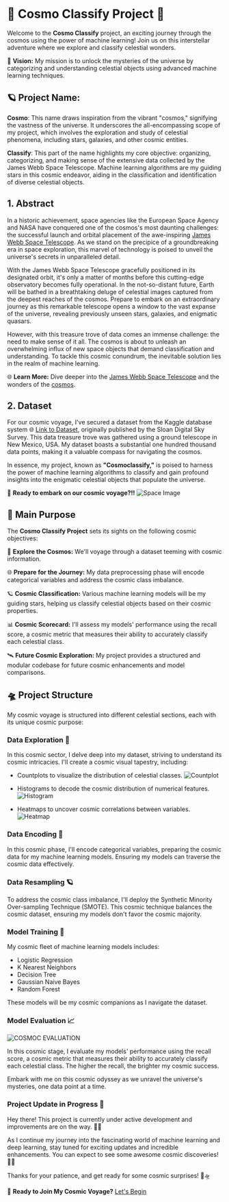 # 🚀 Cosmo Classify Project 🌌

Welcome to the **Cosmo Classify** project, an exciting journey through the cosmos using the power of machine learning! Join us on this interstellar adventure where we explore and classify celestial wonders.

🌟 **Vision:** My mission is to unlock the mysteries of the universe by categorizing and understanding celestial objects using advanced machine learning techniques.

## 🪐 **Project Name:** 
**Cosmo**: This name draws inspiration from the vibrant "cosmos," signifying the vastness of the universe. It underscores the all-encompassing scope of my project, which involves the exploration and study of celestial phenomena, including stars, galaxies, and other cosmic entities.

**Classify**: This part of the name highlights my core objective: organizing, categorizing, and making sense of the extensive data collected by the James Webb Space Telescope. Machine learning algorithms are my guiding stars in this cosmic endeavor, aiding in the classification and identification of diverse celestial objects.

## 1. Abstract
In a historic achievement, space agencies like the European Space Agency and NASA have conquered one of the cosmos's most daunting challenges: the successful launch and orbital placement of the awe-inspiring [James Webb Space Telescope](https://www.jwst.nasa.gov/). As we stand on the precipice of a groundbreaking era in space exploration, this marvel of technology is poised to unveil the universe's secrets in unparalleled detail.

With the James Webb Space Telescope gracefully positioned in its designated orbit, it's only a matter of months before this cutting-edge observatory becomes fully operational. In the not-so-distant future, Earth will be bathed in a breathtaking deluge of celestial images captured from the deepest reaches of the cosmos. Prepare to embark on an extraordinary journey as this remarkable telescope opens a window to the vast expanse of the universe, revealing previously unseen stars, galaxies, and enigmatic quasars.

However, with this treasure trove of data comes an immense challenge: the need to make sense of it all. The cosmos is about to unleash an overwhelming influx of new space objects that demand classification and understanding. To tackle this cosmic conundrum, the inevitable solution lies in the realm of machine learning.

🌐 **Learn More:** Dive deeper into the [James Webb Space Telescope](https://en.wikipedia.org/wiki/James_Webb_Space_Telescope) and the wonders of the [cosmos](https://en.wikipedia.org/wiki/Cosmos).

## 2. Dataset
For our cosmic voyage, I've secured a dataset from the Kaggle database system 🌐 [Link to Dataset](https://www.kaggle.com/datasets/fedesoriano/stellar-classification-dataset-sdss17), originally published by the Sloan Digital Sky Survey. This data treasure trove was gathered using a ground telescope in New Mexico, USA. My dataset boasts a substantial one hundred thousand data points, making it a valuable compass for navigating the cosmos.

In essence, my project, known as **"Cosmoclassify,"** is poised to harness the power of machine learning algorithms to classify and gain profound insights into the enigmatic celestial objects that populate the universe.

🚀 **Ready to embark on our cosmic voyage?!!** ![Space Image](https://source.unsplash.com/1600x900/?space,universe)

## 🌟 Main Purpose
The **Cosmo Classify Project** sets its sights on the following cosmic objectives:

🔭 **Explore the Cosmos:** We'll voyage through a dataset teeming with cosmic information.

🌐 **Prepare for the Journey:** My data preprocessing phase will encode categorical variables and address the cosmic class imbalance.

🪐 **Cosmic Classification:** Various machine learning models will be my guiding stars, helping us classify celestial objects based on their cosmic properties.

📊 **Cosmic Scorecard:** I'll assess my models' performance using the recall score, a cosmic metric that measures their ability to accurately classify each celestial class.

🛰️ **Future Cosmic Exploration:** My project provides a structured and modular codebase for future cosmic enhancements and model comparisons.

## 🛸 Project Structure
My cosmic voyage is structured into different celestial sections, each with its unique cosmic purpose:

### Data Exploration 👀

In this cosmic sector, I delve deep into my dataset, striving to understand its cosmic intricacies. I'll create a cosmic visual tapestry, including:

- Countplots to visualize the distribution of celestial classes.
![Countplot](CosmoC_img/countplot.png)

- Histograms to decode the cosmic distribution of numerical features.
![Histogram](CosmoC_img/histogram.png)

- Heatmaps to uncover cosmic correlations between variables.
![Heatmap](CosmoC_img/heatmap.png)

### Data Encoding 🌠

In this cosmic phase, I'll encode categorical variables, preparing the cosmic data for my machine learning models. Ensuring my models can traverse the cosmic data effectively.

### Data Resampling 🪐

To address the cosmic class imbalance, I'll deploy the Synthetic Minority Over-sampling Technique (SMOTE). This cosmic technique balances the cosmic dataset, ensuring my models don't favor the cosmic majority.

### Model Training 🤖

My cosmic fleet of machine learning models includes:

- Logistic Regression
- K Nearest Neighbors
- Decision Tree
- Gaussian Naive Bayes
- Random Forest

These models will be my cosmic companions as I navigate the dataset.

### Model Evaluation 📈

![COSMOC EVALUATION](CosmoC_img/Final.png)

In this cosmic stage, I evaluate my models' performance using the recall score, a cosmic metric that measures their ability to accurately classify each celestial class. The higher the recall, the brighter my cosmic success.

Embark with me on this cosmic odyssey as we unravel the universe's mysteries, one data point at a time.


### Project Update in Progress 🚧

Hey there! This project is currently under active development and improvements are on the way. 🚀✨

As I continue my journey into the fascinating world of machine learning and deep learning, stay tuned for exciting updates and incredible enhancements. You can expect to see some awesome cosmic discoveries! 🌟😄

Thanks for your patience, and get ready for some cosmic surprises! 🌌🛸

🚀 **Ready to Join My Cosmic Voyage?** [Let's Begin](CosmoClassify.py)
